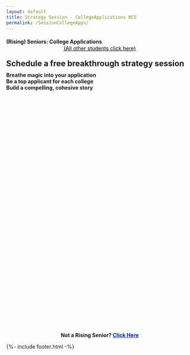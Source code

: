 ```yaml
---
layout: default
title: Strategy Session - CollegeApplications RCS
permalink: /SessionCollegeApps/
---
```


<sectionpd>
<h4 style="margin-bottom:1px">(Rising) Seniors: College Applications</h4>
<div class="license" style="text-align:center;margin-bottom:20px;font-size:14px;"><a style="color:black;" href="/YourJourney">(All other students click here)</a></div>

<h2 style="margin-top:10px;margin-bottom:10px">Schedule a free breakthrough strategy session</h2>
<div class="row3">
<div><b>Breathe magic into your application</b></div>
<div><b>Be a top applicant for each college</b></div>
<div><b>Build a compelling, cohesive story</b></div>
</div>

<!-- Show personal calendar as busy on business calendar:
     https://medium.com/@willroman/auto-block-time-on-your-work-google-calendar-for-your-personal-events-2a752ae91dab 
     Geeta's calendar: https://calendly.com/geeta-radical/college-counseling
-->
<!-- Calendly inline widget begin -->
<div class="calendly-inline-widget" data-url="https://calendly.com/veenamistry/college-app-strategies?background_color=eff3fd" style="min-width:320px;height:650px;margin-top:0px;" id="schedule"></div>
<script type="text/javascript" src="https://assets.calendly.com/assets/external/widget.js" async></script>
<!-- Calendly inline widget end -->

<div style="text-align:center; margin-bottom:1px"><b>Not a Rising Senior? <a href="/YourJourney" style="color:#0821af;">Click Here</a></b></div>

</sectionpd>

{%- include footer.html -%}
